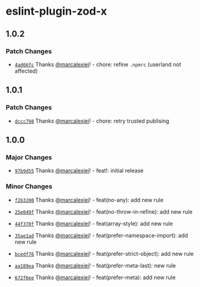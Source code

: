 # eslint-plugin-zod-x

## 1.0.2

### Patch Changes

- [`4ad66fc`](https://github.com/marcalexiei/eslint-plugin-zod-x/commit/4ad66fcaa29c0d214a0b204bec39a8ea21c45d2b) Thanks [@marcalexiei](https://github.com/marcalexiei)! - chore: refine `.npmrc` (userland not affected)

## 1.0.1

### Patch Changes

- [`dccc798`](https://github.com/marcalexiei/eslint-plugin-zod-x/commit/dccc798bffad3300e1da7de4f48d73afa7696e22) Thanks [@marcalexiei](https://github.com/marcalexiei)! - chore: retry trusted publising

## 1.0.0

### Major Changes

- [`97b9d55`](https://github.com/marcalexiei/eslint-plugin-zod-x/commit/97b9d55ad27fea0d2e4e90653bacee4f38d1ddfd) Thanks [@marcalexiei](https://github.com/marcalexiei)! - feat!: initial release

### Minor Changes

- [`f2b3200`](https://github.com/marcalexiei/eslint-plugin-zod-x/commit/f2b3200344bbf673fb432fa991a0d6b48263f74a) Thanks [@marcalexiei](https://github.com/marcalexiei)! - feat(no-any): add new rule

- [`25e049f`](https://github.com/marcalexiei/eslint-plugin-zod-x/commit/25e049fbcbb090c6b42e9bf43687a88ec2c05eb1) Thanks [@marcalexiei](https://github.com/marcalexiei)! - feat(no-throw-in-refine): add new rule

- [`44f370f`](https://github.com/marcalexiei/eslint-plugin-zod-x/commit/44f370f4d9c7594c33ff19d48991072c3b1ed2fb) Thanks [@marcalexiei](https://github.com/marcalexiei)! - feat(array-style): add new rule

- [`35ae1ad`](https://github.com/marcalexiei/eslint-plugin-zod-x/commit/35ae1ad6e9a8c2438afc17a6584bacd01334f5c7) Thanks [@marcalexiei](https://github.com/marcalexiei)! - feat(prefer-namespace-import): add new rule

- [`bcedf76`](https://github.com/marcalexiei/eslint-plugin-zod-x/commit/bcedf76533b3efc2c1a20db7c50354f5f8ae262a) Thanks [@marcalexiei](https://github.com/marcalexiei)! - feat(prefer-strict-object): add new rule

- [`aa189ea`](https://github.com/marcalexiei/eslint-plugin-zod-x/commit/aa189ea5f6a1da8f2cb79853842a2c5db60ce961) Thanks [@marcalexiei](https://github.com/marcalexiei)! - feat(prefer-meta-last): new rule

- [`672f6ee`](https://github.com/marcalexiei/eslint-plugin-zod-x/commit/672f6ee368ad3dd9a762b68542a43f705dadf6bc) Thanks [@marcalexiei](https://github.com/marcalexiei)! - feat(prefer-meta): add new rule
